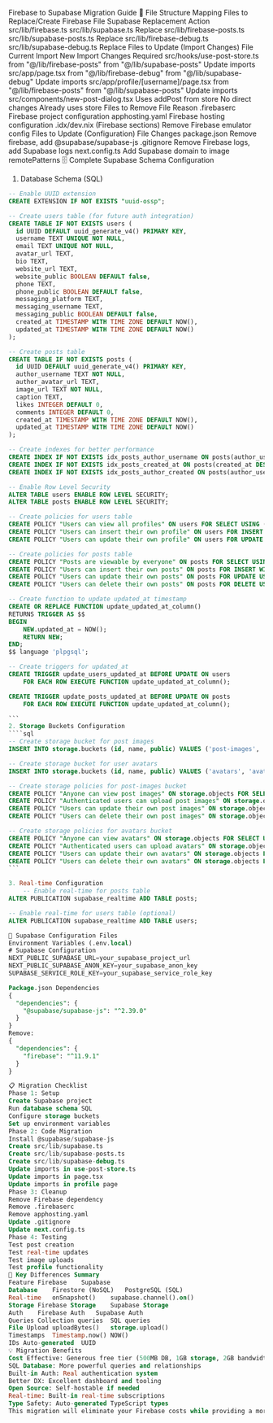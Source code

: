 Firebase to Supabase Migration Guide
📁 File Structure Mapping
Files to Replace/Create
Firebase File Supabase Replacement Action
src/lib/firebase.ts src/lib/supabase.ts Replace
src/lib/firebase-posts.ts src/lib/supabase-posts.ts Replace
src/lib/firebase-debug.ts src/lib/supabase-debug.ts Replace
Files to Update (Import Changes)
File Current Import New Import Changes Required
src/hooks/use-post-store.ts from "@/lib/firebase-posts" from "@/lib/supabase-posts" Update imports
src/app/page.tsx from "@/lib/firebase-debug" from "@/lib/supabase-debug" Update imports
src/app/profile/[username]/page.tsx from "@/lib/firebase-posts" from "@/lib/supabase-posts" Update imports
src/components/new-post-dialog.tsx Uses addPost from store No direct changes Already uses store
Files to Remove
File Reason
.firebaserc Firebase project configuration
apphosting.yaml Firebase hosting configuration
.idx/dev.nix (Firebase sections) Remove Firebase emulator config
Files to Update (Configuration)
File Changes
package.json Remove firebase, add @supabase/supabase-js
.gitignore Remove Firebase logs, add Supabase logs
next.config.ts Add Supabase domain to image remotePatterns
🗄️ Complete Supabase Schema Configuration

1. Database Schema (SQL)

`````sql
-- Enable UUID extension
CREATE EXTENSION IF NOT EXISTS "uuid-ossp";

-- Create users table (for future auth integration)
CREATE TABLE IF NOT EXISTS users (
  id UUID DEFAULT uuid_generate_v4() PRIMARY KEY,
  username TEXT UNIQUE NOT NULL,
  email TEXT UNIQUE NOT NULL,
  avatar_url TEXT,
  bio TEXT,
  website_url TEXT,
  website_public BOOLEAN DEFAULT false,
  phone TEXT,
  phone_public BOOLEAN DEFAULT false,
  messaging_platform TEXT,
  messaging_username TEXT,
  messaging_public BOOLEAN DEFAULT false,
  created_at TIMESTAMP WITH TIME ZONE DEFAULT NOW(),
  updated_at TIMESTAMP WITH TIME ZONE DEFAULT NOW()
);

-- Create posts table
CREATE TABLE IF NOT EXISTS posts (
  id UUID DEFAULT uuid_generate_v4() PRIMARY KEY,
  author_username TEXT NOT NULL,
  author_avatar_url TEXT,
  image_url TEXT NOT NULL,
  caption TEXT,
  likes INTEGER DEFAULT 0,
  comments INTEGER DEFAULT 0,
  created_at TIMESTAMP WITH TIME ZONE DEFAULT NOW(),
  updated_at TIMESTAMP WITH TIME ZONE DEFAULT NOW()
);

-- Create indexes for better performance
CREATE INDEX IF NOT EXISTS idx_posts_author_username ON posts(author_username);
CREATE INDEX IF NOT EXISTS idx_posts_created_at ON posts(created_at DESC);
CREATE INDEX IF NOT EXISTS idx_posts_author_created ON posts(author_username, created_at DESC);

-- Enable Row Level Security
ALTER TABLE users ENABLE ROW LEVEL SECURITY;
ALTER TABLE posts ENABLE ROW LEVEL SECURITY;

-- Create policies for users table
CREATE POLICY "Users can view all profiles" ON users FOR SELECT USING (true);
CREATE POLICY "Users can insert their own profile" ON users FOR INSERT WITH CHECK (true);
CREATE POLICY "Users can update their own profile" ON users FOR UPDATE USING (true);

-- Create policies for posts table
CREATE POLICY "Posts are viewable by everyone" ON posts FOR SELECT USING (true);
CREATE POLICY "Users can insert their own posts" ON posts FOR INSERT WITH CHECK (true);
CREATE POLICY "Users can update their own posts" ON posts FOR UPDATE USING (true);
CREATE POLICY "Users can delete their own posts" ON posts FOR DELETE USING (true);

-- Create function to update updated_at timestamp
CREATE OR REPLACE FUNCTION update_updated_at_column()
RETURNS TRIGGER AS $$
BEGIN
    NEW.updated_at = NOW();
    RETURN NEW;
END;
$$ language 'plpgsql';

-- Create triggers for updated_at
CREATE TRIGGER update_users_updated_at BEFORE UPDATE ON users
    FOR EACH ROW EXECUTE FUNCTION update_updated_at_column();

CREATE TRIGGER update_posts_updated_at BEFORE UPDATE ON posts
    FOR EACH ROW EXECUTE FUNCTION update_updated_at_column();

```
2. Storage Buckets Configuration
````sql
-- Create storage bucket for post images
INSERT INTO storage.buckets (id, name, public) VALUES ('post-images', 'post-images', true);

-- Create storage bucket for user avatars
INSERT INTO storage.buckets (id, name, public) VALUES ('avatars', 'avatars', true);

-- Create storage policies for post-images bucket
CREATE POLICY "Anyone can view post images" ON storage.objects FOR SELECT USING (bucket_id = 'post-images');
CREATE POLICY "Authenticated users can upload post images" ON storage.objects FOR INSERT WITH CHECK (bucket_id = 'post-images' AND auth.role() = 'authenticated');
CREATE POLICY "Users can update their own post images" ON storage.objects FOR UPDATE USING (bucket_id = 'post-images' AND auth.role() = 'authenticated');
CREATE POLICY "Users can delete their own post images" ON storage.objects FOR DELETE USING (bucket_id = 'post-images' AND auth.role() = 'authenticated');

-- Create storage policies for avatars bucket
CREATE POLICY "Anyone can view avatars" ON storage.objects FOR SELECT USING (bucket_id = 'avatars');
CREATE POLICY "Authenticated users can upload avatars" ON storage.objects FOR INSERT WITH CHECK (bucket_id = 'avatars' AND auth.role() = 'authenticated');
CREATE POLICY "Users can update their own avatars" ON storage.objects FOR UPDATE USING (bucket_id = 'avatars' AND auth.role() = 'authenticated');
CREATE POLICY "Users can delete their own avatars" ON storage.objects FOR DELETE USING (bucket_id = 'avatars' AND auth.role() = 'authenticated');
```

3. Real-time Configuration
    -- Enable real-time for posts table
ALTER PUBLICATION supabase_realtime ADD TABLE posts;

-- Enable real-time for users table (optional)
ALTER PUBLICATION supabase_realtime ADD TABLE users;

🔧 Supabase Configuration Files
Environment Variables (.env.local)
# Supabase Configuration
NEXT_PUBLIC_SUPABASE_URL=your_supabase_project_url
NEXT_PUBLIC_SUPABASE_ANON_KEY=your_supabase_anon_key
SUPABASE_SERVICE_ROLE_KEY=your_supabase_service_role_key

Package.json Dependencies
{
  "dependencies": {
    "@supabase/supabase-js": "^2.39.0"
  }
}
Remove:
{
  "dependencies": {
    "firebase": "^11.9.1"
  }
}

📋 Migration Checklist
Phase 1: Setup
Create Supabase project
Run database schema SQL
Configure storage buckets
Set up environment variables
Phase 2: Code Migration
Install @supabase/supabase-js
Create src/lib/supabase.ts
Create src/lib/supabase-posts.ts
Create src/lib/supabase-debug.ts
Update imports in use-post-store.ts
Update imports in page.tsx
Update imports in profile page
Phase 3: Cleanup
Remove Firebase dependency
Remove .firebaserc
Remove apphosting.yaml
Update .gitignore
Update next.config.ts
Phase 4: Testing
Test post creation
Test real-time updates
Test image uploads
Test profile functionality
🔄 Key Differences Summary
Feature	Firebase	Supabase
Database	Firestore (NoSQL)	PostgreSQL (SQL)
Real-time	onSnapshot()	supabase.channel().on()
Storage	Firebase Storage	Supabase Storage
Auth	Firebase Auth	Supabase Auth
Queries	Collection queries	SQL queries
File Upload	uploadBytes()	storage.upload()
Timestamps	Timestamp.now()	NOW()
IDs	Auto-generated	UUID
💡 Migration Benefits
Cost Effective: Generous free tier (500MB DB, 1GB storage, 2GB bandwidth)
SQL Database: More powerful queries and relationships
Built-in Auth: Real authentication system
Better DX: Excellent dashboard and tooling
Open Source: Self-hostable if needed
Real-time: Built-in real-time subscriptions
Type Safety: Auto-generated TypeScript types
This migration will eliminate your Firebase costs while providing a more robust and feature-rich backend solution.
`````
